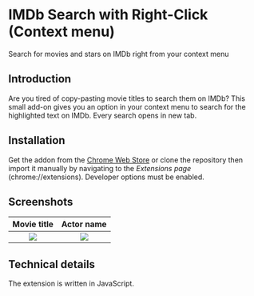# IMDb Search with Right-Click (Context menu)

Search for movies and stars on IMDb right from your context menu

## Introduction

Are you tired of copy-pasting movie titles to search them on IMDb? This small add-on gives you an option in your context menu to search for the highlighted text on IMDb. Every search opens in new tab.

## Installation

Get the addon from the [Chrome Web Store](https://chrome.google.com/webstore/detail/imdb-search-with-right-cl/ajdcnpadnecmalafppbhgbncfpfbjkif) or clone the repository then import it manually by navigating to the *Extensions page* (chrome://extensions). Developer options must be enabled.

## Screenshots

| Movie title | Actor name |
| :---: | :---: |
|![](Screenshot1.png) | ![](Screenshot2.png) |

## Technical details

The extension is written in JavaScript.
